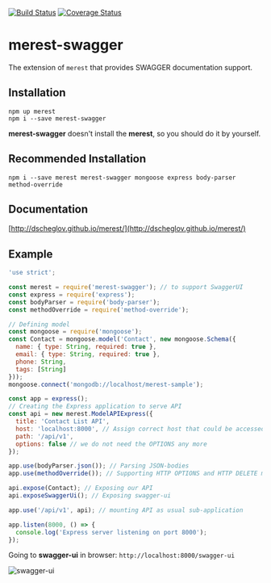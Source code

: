[![Build Status](https://travis-ci.org/DScheglov/merest-swagger.svg?branch=master)](https://travis-ci.org/DScheglov/merest-swagger)
[![Coverage Status](https://coveralls.io/repos/github/DScheglov/merest-swagger/badge.svg?branch=master)](https://coveralls.io/github/DScheglov/merest-swagger?branch=master)

# merest-swagger

The extension of `merest` that provides SWAGGER documentation support.

## Installation

```shell
npm up merest
npm i --save merest-swagger
```

**merest-swagger** doesn't install the **merest**, so you should do it by yourself.

## Recommended Installation

```shell
npm i --save merest merest-swagger mongoose express body-parser method-override
```

## Documentation
[http://dscheglov.github.io/merest/](http://dscheglov.github.io/merest/)

## Example

```javascript
'use strict';

const merest = require('merest-swagger'); // to support SwaggerUI
const express = require('express');
const bodyParser = require('body-parser');
const methodOverride = require('method-override');

// Defining model
const mongoose = require('mongoose');
const Contact = mongoose.model('Contact', new mongoose.Schema({
  name: { type: String, required: true },
  email: { type: String, required: true },
  phone: String,
  tags: [String]
}));
mongoose.connect('mongodb://localhost/merest-sample');

const app = express();
// Creating the Express application to serve API
const api = new merest.ModelAPIExpress({
  title: 'Contact List API',
  host: 'localhost:8000', // Assign correct host that could be accessed from your network
  path: '/api/v1',
  options: false // we do not need the OPTIONS any more
});

app.use(bodyParser.json()); // Parsing JSON-bodies
app.use(methodOverride()); // Supporting HTTP OPTIONS and HTTP DELETE methods

api.expose(Contact); // Exposing our API
api.exposeSwaggerUi(); // Exposing swagger-ui

app.use('/api/v1', api); // mounting API as usual sub-application

app.listen(8000, () => {
  console.log('Express server listening on port 8000');
});
```

Going to **swagger-ui** in browser: `http://localhost:8000/swagger-ui`

![swagger-ui](http://dscheglov.github.io/merest/images/merest-swagger.gif)
